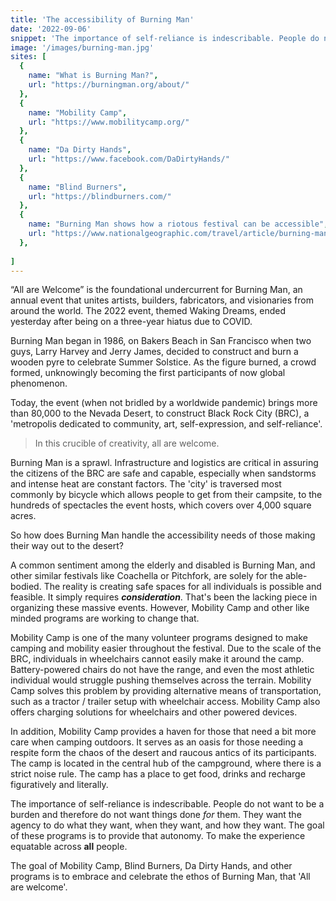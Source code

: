 ```yaml
---
title: 'The accessibility of Burning Man'
date: '2022-09-06'
snippet: 'The importance of self-reliance is indescribable. People do not want to be a burden and therefore do not want things done *for* them. They want the agency to do what they want, when they want, and how they want. The goal of these programs is to provide that autonomy. To make the experience equatable across **all** people. The goal of Mobility Camp, Blind Burners, Da Dirty Hands, and other programs is to embrace and celebrate the ethos of Burning Man, that All are welcome.'
image: '/images/burning-man.jpg'
sites: [
  { 
    name: "What is Burning Man?", 
    url: "https://burningman.org/about/" 
  },
  { 
    name: "Mobility Camp", 
    url: "https://www.mobilitycamp.org/" 
  },
  { 
    name: "Da Dirty Hands", 
    url: "https://www.facebook.com/DaDirtyHands/" 
  },
  { 
    name: "Blind Burners", 
    url: "https://blindburners.com/" 
  },
  { 
    name: "Burning Man shows how a riotous festival can be accessible", 
    url: "https://www.nationalgeographic.com/travel/article/burning-man-shows-how-riotous-festival-can-be-accessible?utm_source=reddit.com" 
  },
  
]
---
```


“All are Welcome” is the foundational undercurrent for Burning Man, an annual event that unites artists, builders, fabricators, and visionaries from around the world. The 2022 event, themed Waking Dreams, ended yesterday after being on a three-year hiatus due to COVID.

Burning Man began in 1986, on Bakers Beach in San Francisco when two guys, Larry Harvey and Jerry James, decided to construct and burn a wooden pyre to celebrate Summer Solstice. As the figure burned, a crowd formed, unknowingly becoming the first participants of now global phenomenon.

Today, the event (when not bridled by a worldwide pandemic) brings more than 80,000 to the Nevada Desert, to construct Black Rock City (BRC), a 'metropolis dedicated to community, art, self-expression, and self-reliance'.

> In this crucible of creativity, all are welcome.

Burning Man is a sprawl. Infrastructure and logistics are critical in assuring the citizens of the BRC are safe and capable, especially when sandstorms and intense heat are constant factors. The 'city' is traversed most commonly by bicycle which allows people to get from their campsite, to the hundreds of spectacles the event hosts, which covers over 4,000 square acres. 

So how does Burning Man handle the accessibility needs of those making their way out to the desert?

A common sentiment among the elderly and disabled is Burning Man, and other similar festivals like Coachella or Pitchfork, are solely for the able-bodied. The reality is creating safe spaces for all individuals is possible and feasible. It simply requires ***consideration***. That's been the lacking piece in organizing these massive events. However, Mobility Camp and other like minded programs are working to change that. 

Mobility Camp is one of the many volunteer programs designed to make camping and mobility easier throughout the festival. Due to the scale of the BRC, individuals in wheelchairs cannot easily make it around the camp. Battery-powered chairs do not have the range, and even the most athletic individual would struggle pushing themselves across the terrain. Mobility Camp solves this problem by providing alternative means of transportation, such as a tractor / trailer setup with wheelchair access. Mobility Camp also offers charging solutions for wheelchairs and other powered devices.

In addition, Mobility Camp provides a haven for those that need a bit more care when camping outdoors. It serves as an oasis for those needing a respite form the chaos of the desert and raucous antics of its participants. The camp is located in the central hub of the campground, where there is a strict noise rule. The camp has a place to get food, drinks and recharge figuratively and literally. 

The importance of self-reliance is indescribable. People do not want to be a burden and therefore do not want things done *for* them. They want the agency to do what they want, when they want, and how they want. The goal of these programs is to provide that autonomy. To make the experience equatable across **all** people. 

The goal of Mobility Camp, Blind Burners, Da Dirty Hands, and other programs is to embrace and celebrate the ethos of Burning Man, that 'All are welcome'. 